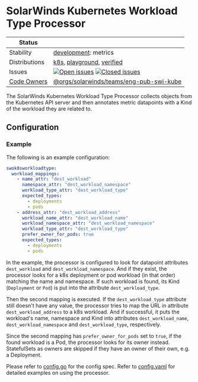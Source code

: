 # SolarWinds Kubernetes Workload Type Processor

<!-- distribution links hack -->
[verified]: https://github.com/solarwinds/solarwinds-otel-collector-releases/tree/main/distributions/verified
[playground]: https://github.com/solarwinds/solarwinds-otel-collector-releases/tree/main/distributions/playground
[k8s]: https://github.com/solarwinds/solarwinds-otel-collector-releases/tree/main/distributions/k8s

<!-- status autogenerated section -->
| Status        |           |
| ------------- |-----------|
| Stability     | [development]: metrics   |
| Distributions | [k8s], [playground], [verified] |
| Issues        | [![Open issues](https://img.shields.io/github/issues-search/solarwinds/solarwinds-otel-collector-contrib?query=is%3Aissue%20is%3Aopen%20label%3Aprocessor%2Fswok8sworkloadtype%20&label=open&color=orange&logo=opentelemetry)](https://github.com/solarwinds/solarwinds-otel-collector-contrib/issues?q=is%3Aopen+is%3Aissue+label%3Aprocessor%2Fswok8sworkloadtype) [![Closed issues](https://img.shields.io/github/issues-search/solarwinds/solarwinds-otel-collector-contrib?query=is%3Aissue%20is%3Aclosed%20label%3Aprocessor%2Fswok8sworkloadtype%20&label=closed&color=blue&logo=opentelemetry)](https://github.com/solarwinds/solarwinds-otel-collector-contrib/issues?q=is%3Aclosed+is%3Aissue+label%3Aprocessor%2Fswok8sworkloadtype) |
| [Code Owners](https://github.com/open-telemetry/opentelemetry-collector-contrib/blob/main/CONTRIBUTING.md#becoming-a-code-owner)    | [@orgs/solarwinds/teams/eng-pub-swi-kube](https://www.github.com/orgs/solarwinds/teams/eng-pub-swi-kube) |

[development]: https://github.com/open-telemetry/opentelemetry-collector/blob/main/docs/component-stability.md#development
[k8s]: https://github.com/open-telemetry/opentelemetry-collector-releases/tree/main/distributions/otelcol-k8s
[playground]: 
[verified]: 
<!-- end autogenerated section -->

The SolarWinds Kubernetes Workload Type Processor collects objects from the Kubernetes API server and then annotates metric datapoints with a Kind of the workload they are related to.

## Configuration

### Example

The following is an example configuration:

```yaml
swok8sworkloadtype:
  workload_mappings:
    - name_attr: "dest_workload"
      namespace_attr: "dest_workload_namespace"
      workload_type_attr: "dest_workload_type"
      expected_types:
        - deployments
        - pods
    - address_attr: "dest_workload_address"
      workload_name_attr: "dest_workload_name"
      workload_namespace_attr: "dest_workload_namespace"
      workload_type_attr: "dest_workload_type"
      prefer_owner_for_pods: true
      expected_types:
        - deployments
        - pods
```

In the example, the processor is configured to look for datapoint attributes `dest_workload` and `dest_workload_namespace`. And if they exist, the processor looks for a k8s deployment or pod workload (in that order) matching the name and namespace. If such workload is found, its Kind (`Deployment` or `Pod`) is put into the attribute `dest_workload_type`.

Then the second mapping is executed. If the `dest_workload_type` attribute still doesn't have any value, the processor tries to map the URL in attribute `dest_workload_address` to a k8s workload. And if successful, it puts the workload's name, namespace and Kind into attributes `dest_workload_name`, `dest_workload_namespace` and `dest_workload_type`, respectively.

Since the second mapping has `prefer_owner_for_pods` set to `true`, if the found workload is a Pod, the processor looks for its owner instead. StatefulSets as owners are skipped if they have an owner of their own, e.g. a Deployment.

Please refer to [config.go](./config.go) for the config spec. Refer to [config.yaml](./testdata/config.yaml) for detailed examples on using the processor.
